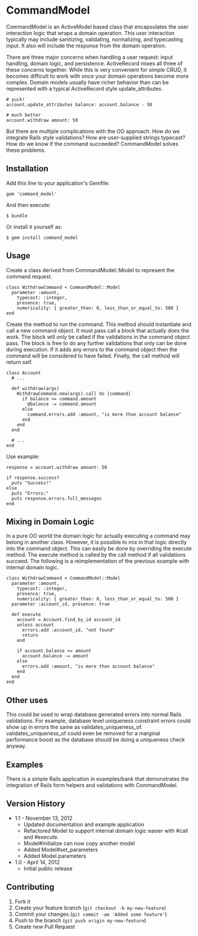 # CommandModel

CommandModel is an ActiveModel based class that encapsulates the user
interaction logic that wraps a domain operation. This user interaction
typically may include sanitizing, validating, normalizing, and typecasting
input. It also will include the response from the domain operation.

There are three major concerns when handling a user request: input handling,
domain logic, and persistence. ActiveRecord mixes all three of these concerns
together. While this is very convenient for simple CRUD, it becomes difficult
to work with once your domain operations become more complex. Domain models
usually have richer behavior than can be represented with a typical
ActiveRecord style update_attributes.

    # yuck!
    account.update_attributes balance: account.balance - 50 
    
    # much better
    account.withdraw amount: 50
    
But there are multiple complications with the OO approach. How do we integrate
Rails style validations? How are user-supplied strings typecast? How do we
know if the command succeeded? CommandModel solves these problems. 
    
## Installation

Add this line to your application's Gemfile:

    gem 'command_model'

And then execute:

    $ bundle

Or install it yourself as:

    $ gem install command_model

## Usage

Create a class derived from CommandModel::Model to represent the command
request.

    class WithdrawCommand < CommandModel::Model
      parameter :amount,
        typecast: :integer,
        presence: true,
        numericality: { greater_than: 0, less_than_or_equal_to: 500 }
    end
    
Create the method to run the command. This method should instantiate and call a new command object. It must pass call
a block that actually does the work. The block will only be called if
the validations in the command object pass. The block is free to do
any further validations that only can be done during execution. If it adds
any errors to the command object then the command will be considered to have
failed. Finally, the call method will return self.

    class Account
      # ...
      
      def withdraw(args)
        WithdrawCommand.new(args).call do |command|
          if balance >= command.amount
            @balance -= command.amount
          else
            command.errors.add :amount, "is more than account balance"
          end
        end
      end
      
      # ...
    end
    
Use example:

    response = account.withdraw amount: 50
    
    if response.success?
      puts "Success!"
    else
      puts "Errors:"
      puts response.errors.full_messages
    end

## Mixing in Domain Logic

In a pure OO world the domain logic for actually executing a command may
belong in another class. However, it is possible to mix in that logic directly
into the command object. This can easily be done by overriding the execute
method. The execute method is called by the call method if all validations
succeed. The following is a reimplementation of the previous example with
internal domain logic.

    class WithdrawCommand < CommandModel::Model
      parameter :amount,
        typecast: :integer,
        presence: true,
        numericality: { greater_than: 0, less_than_or_equal_to: 500 }
      parameter :account_id, presence: true

      def execute
        account = Account.find_by_id account_id
        unless account
          errors.add :account_id, "not found"
          return
        end

        if account.balance >= amount
          account.balance -= amount
        else
          errors.add :amount, "is more than account balance"
        end
      end
    end

## Other uses

This could be used to wrap database generated errors into normal Rails
validations. For example, database level uniqueness constraint errors could
show up in errors the same as validates_uniqueness_of. validates_uniqueness_of
could even be removed for a marginal performance boost as the database should
be doing a uniqueness check anyway.

## Examples

There is a simple Rails application in examples/bank that demonstrates the
integration of Rails form helpers and validations with CommandModel.

## Version History

* 1.1 - November 13, 2012
    * Updated documentation and example application
    * Refactored Model to support internal domain logic easier with #call and #execute.
    * Model#initialize can now copy another model
    * Added Model#set_parameters
    * Added Model.parameters
* 1.0 - April 14, 2012
    * Initial public release

## Contributing

1. Fork it
2. Create your feature branch (`git checkout -b my-new-feature`)
3. Commit your changes (`git commit -am 'Added some feature'`)
4. Push to the branch (`git push origin my-new-feature`)
5. Create new Pull Request
